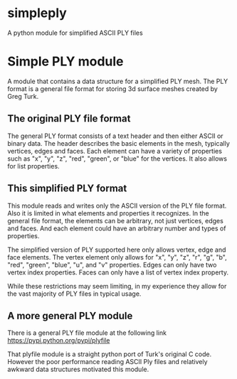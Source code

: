 # simpleply
A python module for simplified ASCII PLY files

Simple PLY module
=================
A module that contains a data structure for a simplified PLY mesh.  The PLY
format is a general file format for storing 3d surface meshes created by
Greg Turk.

The original PLY file format
----------------------------
The general PLY format consists of a text header and then either
ASCII or binary data.  The header describes the basic elements in the mesh,
typically vertices, edges and faces.  Each element can have a variety of
properties such as "x", "y", "z", "red", "green", or "blue" for the vertices.
It also allows for list properties.

This simplified PLY format
--------------------------
This module reads and writes only the ASCII version of the PLY file format.
Also it is limited in what elements and properties it recognizes.  In the general
file format, the elements can be arbitrary, not just vertices, edges and faces.
And each element could have an arbitrary number and types of properties.

The simplified version of PLY supported here only allows vertex, edge and face
elements.  The vertex element only allows for "x", "y", "z", "r", "g", "b",
"red", "green", "blue", "u", and "v" properties.  Edges can only have two
vertex index properties.  Faces can only have a list of vertex index property.

While these restrictions may seem limiting, in my experience they allow for
the vast majority of PLY files in typical usage.

A more general PLY module
-------------------------
There is a general PLY file module at the following link
  https://pypi.python.org/pypi/plyfile

That plyfile module is a straight python port of Turk's original C code.
However the poor performance reading ASCII Ply files and relatively awkward data
structures motivated this module.

